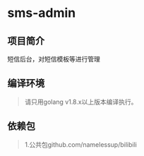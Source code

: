 # sms-admin

## 项目简介
短信后台，对短信模板等进行管理

## 编译环境
> 请只用golang v1.8.x以上版本编译执行。  

## 依赖包
> 1.公共包github.com/namelessup/bilibili  
